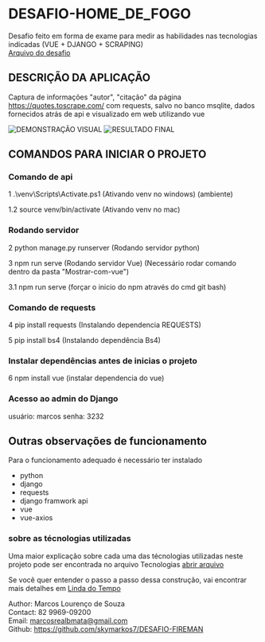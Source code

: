 # DESAFIO-HOME_DE_FOGO
Desafio feito em forma de exame para medir as habilidades nas tecnologias indicadas (VUE + DJANGO + SCRAPING)  
[Arquivo do desafio](regras.pdf) 

## DESCRIÇÃO DA APLICAÇÃO
Captura de informações "autor", "citação" da página https://quotes.toscrape.com/ com requests, salvo no banco msqlite, dados fornecidos atrás de api e visualizado em web utilizando vue 

![DEMONSTRAÇÃO VISUAL](../master/img/demontracao-visual.png)
![RESULTADO FINAL](../master/img/resultado.png)


## COMANDOS PARA INICIAR O PROJETO
### Comando de api 
1   .\venv\Scripts\Activate.ps1  (Ativando venv no windows) (ambiente)

1.2 source venv/bin/activate (Ativando venv no mac)

### Rodando servidor
2   python manage.py runserver (Rodando servidor python)

3   npm run serve (Rodando servidor Vue) (Necessário rodar comando dentro da pasta "Mostrar-com-vue")

3.1 npm run serve (forçar o inicio do npm através do cmd git bash)

### Comando de requests
4   pip install requests (Instalando dependencia REQUESTS)

5   pip install bs4 (Instalando dependência Bs4)

### Instalar dependências antes de inicias o projeto
6   npm install vue (instalar dependencia do vue)

### Acesso ao admin do Django 
usuário: marcos
senha: 3232 

## Outras observações de funcionamento
Para o funcionamento adequado é necessário ter instalado

- python
- django
- requests
- django framwork api
- vue
- vue-axios

### sobre as técnologias utilizadas 
Uma maior explicação sobre cada uma das técnologias utilizadas neste projeto pode ser encontrada no arquivo Tecnologias
[abrir arquivo](Tecnologias.md)

Se você quer entender o passo a passo dessa construção, vai encontrar mais detalhes em [Linda do Tempo](Linha-do-tempo.md)


Author: Marcos Lourenço de Souza  
Contact: 82 9969-09200  
Email: marcosrealbmata@gmail.com  
Github: https://github.com/skymarkos7/DESAFIO-FIREMAN
